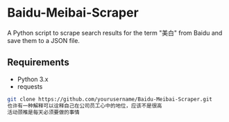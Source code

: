 # Baidu-Meibai-Scraper

A Python script to scrape search results for the term "美白" from Baidu and save them to a JSON file.

## Requirements

- Python 3.x
- requests

```bash
git clone https://github.com/yourusername/Baidu-Meibai-Scraper.git
也许有一种解释可以诠释自己在公司员工心中的地位，应该不是很高
活动颈椎是每天必须要做的事情

